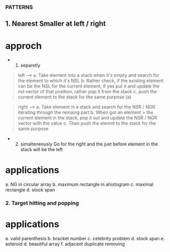 ### PATTERNS


## 1. Nearest Smaller at left / right
# approch
* 1. separetly

> left --> 
a. Take element into a stack when it's empty and search for the element to which it's NSL
b. Rather check, if the existing element can be the NSL for the current element, if yes put it and update the nsl vector of that position, rather pop it from the stack
c. push the current element to the stack for the same purpose (a) 

> right -->
a. Take element in a stack and search for the NSR / NGR iterating through the remaing part
b. When got an element > the current element in the stack, pop it out and update the NSR / NGR vector with the value
c. Then push the elemnt to the stack for the same purpose

* 2. simalteneously
Go for the right and the just before element in the stack will be the left 

# applications
a. NG in circular array
b. maximum rectangle in ahistogram
c. maximal rectangle
d. stock span





### 2. Target hitting and popping
#  applications
a. valid parenthesis
b. bracket number
c. celebrity problem
d. stock span
e. asteroid
d. beautiful array
f. adjacent duplicate removing